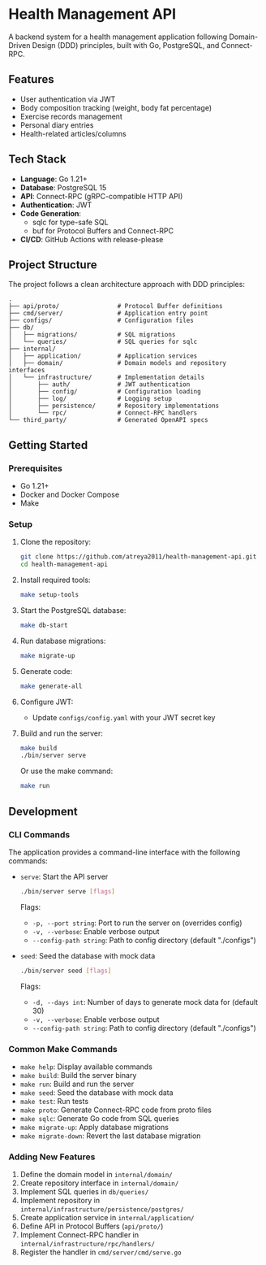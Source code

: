 # Health Management API

A backend system for a health management application following Domain-Driven Design (DDD) principles, built with Go, PostgreSQL, and Connect-RPC.

## Features

- User authentication via JWT
- Body composition tracking (weight, body fat percentage)
- Exercise records management
- Personal diary entries
- Health-related articles/columns

## Tech Stack

- **Language**: Go 1.21+
- **Database**: PostgreSQL 15
- **API**: Connect-RPC (gRPC-compatible HTTP API)
- **Authentication**: JWT
- **Code Generation**:
  - sqlc for type-safe SQL
  - buf for Protocol Buffers and Connect-RPC
- **CI/CD**: GitHub Actions with release-please

## Project Structure

The project follows a clean architecture approach with DDD principles:

```terminal
.
├── api/proto/                # Protocol Buffer definitions
├── cmd/server/               # Application entry point
├── configs/                  # Configuration files
├── db/
│   ├── migrations/           # SQL migrations
│   └── queries/              # SQL queries for sqlc
├── internal/
│   ├── application/          # Application services
│   ├── domain/               # Domain models and repository interfaces
│   └── infrastructure/       # Implementation details
│       ├── auth/             # JWT authentication
│       ├── config/           # Configuration loading
│       ├── log/              # Logging setup
│       ├── persistence/      # Repository implementations
│       └── rpc/              # Connect-RPC handlers
└── third_party/              # Generated OpenAPI specs
```

## Getting Started

### Prerequisites

- Go 1.21+
- Docker and Docker Compose
- Make

### Setup

1. Clone the repository:

   ```bash
   git clone https://github.com/atreya2011/health-management-api.git
   cd health-management-api
   ```

2. Install required tools:

   ```bash
   make setup-tools
   ```

3. Start the PostgreSQL database:

   ```bash
   make db-start
   ```

4. Run database migrations:

   ```bash
   make migrate-up
   ```

5. Generate code:

   ```bash
   make generate-all
   ```

6. Configure JWT:
   - Update `configs/config.yaml` with your JWT secret key

7. Build and run the server:

   ```bash
   make build
   ./bin/server serve
   ```

   Or use the make command:

   ```bash
   make run
   ```

## Development

### CLI Commands

The application provides a command-line interface with the following commands:

- `serve`: Start the API server

  ```bash
  ./bin/server serve [flags]
  ```

  Flags:
  - `-p, --port string`: Port to run the server on (overrides config)
  - `-v, --verbose`: Enable verbose output
  - `--config-path string`: Path to config directory (default "./configs")

- `seed`: Seed the database with mock data

  ```bash
  ./bin/server seed [flags]
  ```

  Flags:
  - `-d, --days int`: Number of days to generate mock data for (default 30)
  - `-v, --verbose`: Enable verbose output
  - `--config-path string`: Path to config directory (default "./configs")

### Common Make Commands

- `make help`: Display available commands
- `make build`: Build the server binary
- `make run`: Build and run the server
- `make seed`: Seed the database with mock data
- `make test`: Run tests
- `make proto`: Generate Connect-RPC code from proto files
- `make sqlc`: Generate Go code from SQL queries
- `make migrate-up`: Apply database migrations
- `make migrate-down`: Revert the last database migration

### Adding New Features

1. Define the domain model in `internal/domain/`
2. Create repository interface in `internal/domain/`
3. Implement SQL queries in `db/queries/`
4. Implement repository in `internal/infrastructure/persistence/postgres/`
5. Create application service in `internal/application/`
6. Define API in Protocol Buffers (`api/proto/`)
7. Implement Connect-RPC handler in `internal/infrastructure/rpc/handlers/`
8. Register the handler in `cmd/server/cmd/serve.go`
